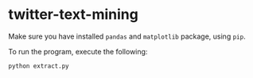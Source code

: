 # twitter-text-mining

Make sure you have installed `pandas` and `matplotlib` package, using `pip`.

To run the program, execute the following:
```
python extract.py
```
